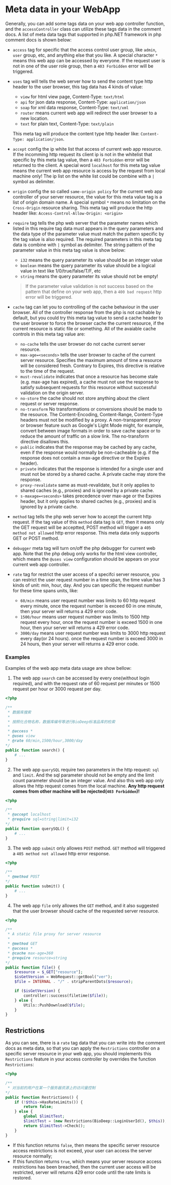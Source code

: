 # Meta data in your WebApp

Generally, you can add some tags data on your web app controller function, and the ``accessController`` class can utilize these tags data in the comment docs. A list of meta data tags that supported in php.NET framework in php comment docs is shown below:

+ ``access`` tag for specific that the access control user group, like ``admin``, ``user`` group, etc, and anything else that you like. A special character ``*`` means this web app can be accessed by everyone. If the request user is not in one of the user role group, then a ``403 Forbidden`` error will be triggered.
+ ``uses`` tag will tells the web server how to send the content type http header to the user browser, this tag data has 4 kinds of value:

   + ``view`` for html view page, Content-Type: ``text/html``
   + ``api`` for json data response, Content-Type: ``application/json``
   + ``soap`` for xml data response, Content-Type: ``text/xml``
   + ``router`` means current web app will redirect the user browser to a new location.
   + ``text`` for plain text, Content-Type: ``text/plain``

   This meta tag will produce the content type http header like: ``Content-Type: application/json``.

+ ``accept`` config the ip white list that access of current web app resource. If the incomming http request its client ip is not in the whitelist that specific by this meta tag value, then a ``403 Forbidden`` error will be returned to the client. A special word ``localhost`` for this meta tag value means the current web app resource is access by the request from local machine only! The ip list on the white list could be combine with a ``|`` symbol as delimiter.
+ ``origin`` config the so called ``same-origin policy`` for the current web app controller of your server resource, the value for this meta value tag is a list of origin domain name. A special symbol ``*`` means no limitation on the ``Cross-Origin`` resource sharing. This meta tag will produce the http header like: ``Access-Control-Allow-Origin: <origin>``

+ ``require`` tag tells the php web server that the parameter names which listed in this require tag data must appears in the query parameters and the data type of the parameter value must match the pattern specific by the tag value is also required. The required parameters in this meta tag data is combine with ``|`` symbol as delimiter. The string pattern of the parameter value in this meta tag value is show below:

   + ``i32`` means the query parameter its value should be an integer value
   + ``boolean`` means the query parameter its value should be a logical value in text like 1/0/true/false/T/F, etc
   + ``string`` means the query parameter its value should not be empty!


   > If the parameter value validation is not success based on the pattern that define on your web app, 
   > then a ``400 bad request`` http error will be triggered.

+ ``cache`` tag can let you to controlling of the cache behaviour in the user browser. All of the controller response from the php is not cachable by default, but you could try this meta tag value to send a cache header to the user browser to force the browser cache the current resource, if the current resource is static file or something. All of the avaiable cache controls in this meta tag value are:

   + ``no-cache`` tells the user browser do not cache current server resource.
   + ``max-age=<seconds>`` tells the user browser to cache of the current server resource. Specifies the maximum amount of time a resource will be considered fresh. Contrary to Expires, this directive is relative to the time of the request.
   + ``must-revalidate`` indicates that once a resource has become stale (e.g. max-age has expired), a cache must not use the response to satisfy subsequent requests for this resource without successful validation on the origin server.
   + ``no-store`` the cache should not store anything about the client request or server response.
   + ``no-transform`` No transformations or conversions should be made to the resource. The Content-Encoding, Content-Range, Content-Type headers must not be modified by a proxy. A non-transparent proxy or browser feature such as Google's Light Mode might, for example, convert between image formats in order to save cache space or to reduce the amount of traffic on a slow link. The no-transform directive disallows this.
   + ``public`` indicates that the response may be cached by any cache, even if the response would normally be non-cacheable (e.g. if the response does not contain a max-age directive or the Expires header).
   + ``private`` indicates that the response is intended for a single user and must not be stored by a shared cache. A private cache may store the response.
   + ``proxy-revalidate`` same as must-revalidate, but it only applies to shared caches (e.g., proxies) and is ignored by a private cache.
   + ``s-maxage=<seconds>`` takes precedence over max-age or the Expires header, but it only applies to shared caches (e.g., proxies) and is ignored by a private cache.

+ ``method`` tag tells the php web server how to accept the current http request. If the tag value of this ``method`` data tag is ``GET``, then it means only the GET request will be acceptted, POST method will trigger a ``405 method not allowed`` http error response. This meta data only supports GET or POST method.
+ ``debugger`` meta tag will turn on/off the php debugger for current web app. Note that the php debug only works for the html view controller, which means the ``@uses view`` configuration should be appears on your current web app controller. 
+ ``rate`` tag for restrict the user access of a specifci server resource, you can restrict the user request number in a time span, the time value has 3 kinds of unit: min, hour, day. And you can specific the request number for these time spans units, like:
   + ``60/min`` means user request number was limits to 60 http request every minute, once the request number is exceed 60 in one minute, then your server will returns a 429 error code.
   + ``1500/hour`` means user request number was limits to 1500 http request every hour, once the request number is exceed 1500 in one hour, then your server will returns a 429 error code.
   + ``3000/day`` means user request number was limits to 3000 http request every day(or 24 hours). once the request number is exceed 3000 in 24 hours, then your server will returns a 429 error code. 

### Examples

Examples of the web app meta data usage are show bellow:

1. The web app ``search`` can be accessed by every one(without login required), and with the request rate of 60 request per minutes or 1500 request per hour or 3000 request per day.

```php
<?php

/**
 * 数据库搜索
 * 
 * 按照化合物名称，数据库编号等进行BioDeep标准品库的检索
 * 
 * @access *
 * @uses view
 * @rate 60/min,1500/hour,3000/day
*/
public function search() {
    # ...
}
```

2. The web app ``querySQL`` require two parameters in the http request: ``sql`` and ``limit``. And the sql parameter should not be empty and the limit count parameter should be an integer value. And also this web app only allows the http request comes from the local machine. **Any http request comes from other machine will be rejected(``403 Forbidden``)!**

```php
<?php

/**
 * @accept localhost
 * @require sql=string|limit=i32
*/
public function querySQL() {
    # ...
}
```

3. The web app ``submit`` only allowes ``POST`` method. ``GET`` method will triggered a ``405 method not allowed`` http error response.

```php
<?php

/**
 * @method POST
*/
public function submit() {
    # ...
}
```

4. The web app ``file`` only allowes the ``GET`` method, and it also suggested that the user browser should cache of the requested server resource.

```php
<?php

/**
 * A static file proxy for server resource
 * 
 * @method GET
 * @access *
 * @cache max-age=360
 * @require resource=string
*/
public function file() {
    $resource = $_GET["resource"];
    $isGetVersion = WebRequest::getBool("ver");
    $file = INTERNAL . "/" . stripParentDots($resource);

    if ($isGetVersion) {
        controller::success(filetime($file));
    } else {
        Utils::PushDownload($file);
    }
}
```

## Restrictions

As you can see, there is a ``rate`` tag data that you can write into the comment docs as meta data, so that you can apply the ``Restrictions`` controller on a specific server resource in your web app, you should implements this ``Restrictions`` feature in your access controller by overrides the function ``Restrictions``:

```php
<?php

/**
 * 对当前的用户在某一个服务器资源上的访问量控制
*/
public function Restrictions() {
    if (!$this->HasRateLimits()) {
        return false;
    } else {
        global $limitTest;
        $limitTest = (new Restrictions(BioDeep::LoginUserId(), $this));
        return $limitTest->Check();
    }
}
```

+ If this function returns ``false``, then means the specific server resource access restrictions is not exceed, your user can access the server resource normally;
+ If this function returns ``true``, which means your server resource access restrictions has been breached, then the current user access will be restricted, server will returns 429 error code until the rate limits is restored.
